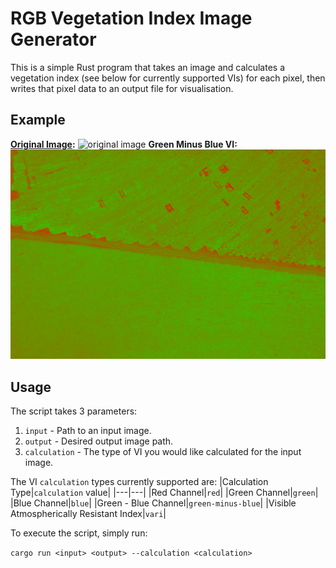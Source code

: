 # RGB Vegetation Index Image Generator
This is a simple Rust program that takes an image and calculates a vegetation index (see below for currently supported VIs) for each pixel, then writes that pixel data to an output file for visualisation.

## Example
__[Original Image](https://www.kaggle.com/datasets/marcosgabriel/corn-field-mapped-in-brazil?select=rgb-images):__ 
![original image](demo_img.jpeg)
__Green Minus Blue VI:__
![green minus blue image](gminusb.jpeg)

## Usage

The script takes 3 parameters:
1. `input` - Path to an input image.
2. `output` - Desired output image path.
3. `calculation` - The type of VI you would like calculated for the input image.

The VI `calculation` types currently supported are:
|Calculation Type|`calculation` value|
|---|---|
|Red Channel|`red`|
|Green Channel|`green`|
|Blue Channel|`blue`|
|Green - Blue Channel|`green-minus-blue`|
|Visible Atmospherically Resistant Index|`vari`|

To execute the script, simply run:

`cargo run <input> <output> --calculation <calculation>`


